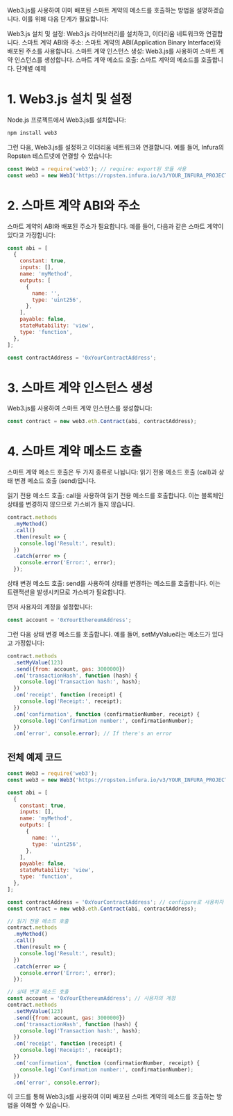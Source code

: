 Web3.js를 사용하여 이미 배포된 스마트 계약의 메소드를 호출하는 방법을 설명하겠습니다. 이를 위해 다음 단계가 필요합니다:

Web3.js 설치 및 설정: Web3.js 라이브러리를 설치하고, 이더리움 네트워크와 연결합니다.
스마트 계약 ABI와 주소: 스마트 계약의 ABI(Application Binary Interface)와 배포된 주소를 사용합니다.
스마트 계약 인스턴스 생성: Web3.js를 사용하여 스마트 계약 인스턴스를 생성합니다.
스마트 계약 메소드 호출: 스마트 계약의 메소드를 호출합니다.
단계별 예제

#
<h1>1. Web3.js 설치 및 설정</h1>
   Node.js 프로젝트에서 Web3.js를 설치합니다:

```bash
npm install web3
```

그런 다음, Web3.js를 설정하고 이더리움 네트워크와 연결합니다. 예를 들어, Infura의 Ropsten 테스트넷에 연결할 수 있습니다:

```javascript
const Web3 = require('web3'); // require: export된 모듈 사용
const web3 = new Web3('https://ropsten.infura.io/v3/YOUR_INFURA_PROJECT_ID');
```

#
<h1>2. 스마트 계약 ABI와 주소</h1>
   스마트 계약의 ABI와 배포된 주소가 필요합니다. 예를 들어, 다음과 같은 스마트 계약이 있다고 가정합니다:

```javascript
const abi = [
  {
    constant: true,
    inputs: [],
    name: 'myMethod',
    outputs: [
      {
        name: '',
        type: 'uint256',
      },
    ],
    payable: false,
    stateMutability: 'view',
    type: 'function',
  },
];

const contractAddress = '0xYourContractAddress';
```

#
<h1>3. 스마트 계약 인스턴스 생성</h1>
   Web3.js를 사용하여 스마트 계약 인스턴스를 생성합니다:

```javascript
const contract = new web3.eth.Contract(abi, contractAddress);
```
#
<h1>4. 스마트 계약 메소드 호출</h1>
   스마트 계약 메소드 호출은 두 가지 종류로 나뉩니다: 읽기 전용 메소드 호출 (call)과 상태 변경 메소드 호출 (send)입니다.

읽기 전용 메소드 호출:
call을 사용하여 읽기 전용 메소드를 호출합니다. 이는 블록체인 상태를 변경하지 않으므로 가스비가 들지 않습니다.

```javascript
contract.methods
  .myMethod()
  .call()
  .then(result => {
    console.log('Result:', result);
  })
  .catch(error => {
    console.error('Error:', error);
  });
```

상태 변경 메소드 호출:
send를 사용하여 상태를 변경하는 메소드를 호출합니다. 이는 트랜잭션을 발생시키므로 가스비가 필요합니다.

먼저 사용자의 계정을 설정합니다:

```javascript
const account = '0xYourEthereumAddress';
```

그런 다음 상태 변경 메소드를 호출합니다. 예를 들어, setMyValue라는 메소드가 있다고 가정합니다:

```javascript
contract.methods
  .setMyValue(123)
  .send({from: account, gas: 3000000})
  .on('transactionHash', function (hash) {
    console.log('Transaction hash:', hash);
  })
  .on('receipt', function (receipt) {
    console.log('Receipt:', receipt);
  })
  .on('confirmation', function (confirmationNumber, receipt) {
    console.log('Confirmation number:', confirmationNumber);
  })
  .on('error', console.error); // If there's an error
```

<h2>전체 예제 코드</h1>

```javascript
const Web3 = require('web3');
const web3 = new Web3('https://ropsten.infura.io/v3/YOUR_INFURA_PROJECT_ID'); // 노드

const abi = [
  {
    constant: true,
    inputs: [],
    name: 'myMethod',
    outputs: [
      {
        name: '',
        type: 'uint256',
      },
    ],
    payable: false,
    stateMutability: 'view',
    type: 'function',
  },
];

const contractAddress = '0xYourContractAddress'; // configure로 사용하자
const contract = new web3.eth.Contract(abi, contractAddress);

// 읽기 전용 메소드 호출
contract.methods
  .myMethod()
  .call()
  .then(result => {
    console.log('Result:', result);
  })
  .catch(error => {
    console.error('Error:', error);
  });

// 상태 변경 메소드 호출
const account = '0xYourEthereumAddress'; // 사용자의 계정
contract.methods
  .setMyValue(123)
  .send({from: account, gas: 3000000})
  .on('transactionHash', function (hash) {
    console.log('Transaction hash:', hash);
  })
  .on('receipt', function (receipt) {
    console.log('Receipt:', receipt);
  })
  .on('confirmation', function (confirmationNumber, receipt) {
    console.log('Confirmation number:', confirmationNumber);
  })
  .on('error', console.error);
```

이 코드를 통해 Web3.js를 사용하여 이미 배포된 스마트 계약의 메소드를 호출하는 방법을 이해할 수 있습니다.
